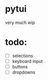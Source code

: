# pytui  
very much wip

# todo:  
- [ ] selections  
- [ ] keyboard input  
- [ ] buttons  
- [ ] dropdowns  
